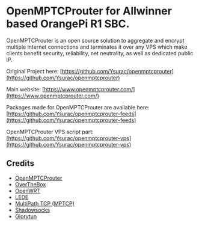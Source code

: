 # OpenMPTCProuter for Allwinner based OrangePi R1 SBC.

OpenMPTCProuter is an open source solution to aggregate and encrypt multiple internet connections and terminates it over any VPS which make clients benefit security, reliability, net neutrality, as well as dedicated public IP.


Original Project here: [https://github.com/Ysurac/openmptcprouter](https://github.com/Ysurac/openmptcprouter)

Main website: [https://www.openmptcprouter.com/](https://www.openmptcprouter.com/)

Packages made for OpenMPTCProuter are available here: [https://github.com/Ysurac/openmptcprouter-feeds](https://github.com/Ysurac/openmptcprouter-feeds)

OpenMPTCProuter VPS script part: [https://github.com/Ysurac/openmptcprouter-vps](https://github.com/Ysurac/openmptcprouter-vps)

## Credits

* [OpenMPTCProuter](https://github.com/Ysurac/openmptcprouter)
* [OverTheBox](https://www.ovhtelecom.fr/overthebox/)
* [OpenWRT](https://openwrt.org)
* [LEDE](https://lede-project.org)
* [MultiPath TCP (MPTCP)](https://multipath-tcp.org)
* [Shadowsocks](https://shadowsocks.org)
* [Glorytun](https://github.com/angt/glorytun)
